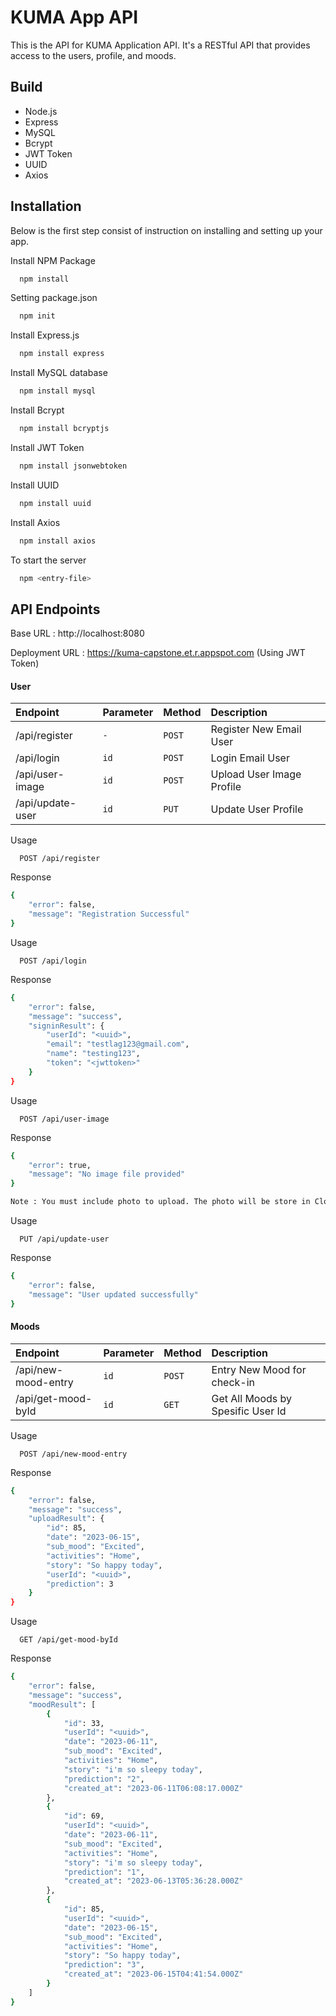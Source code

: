 # KUMA App API
This is the API for KUMA Application API. It's a RESTful API that provides access to the users, profile, and moods.

## Build
- Node.js
- Express
- MySQL
- Bcrypt
- JWT Token
- UUID
- Axios

## Installation

Below is the first step consist of instruction on installing and setting up your app.

Install NPM Package
```bash
  npm install 
```
Setting package.json
```bash
  npm init
```
Install Express.js 
```bash
  npm install express
```
Install MySQL database
```bash
  npm install mysql
```
Install Bcrypt
```bash
  npm install bcryptjs
```
Install JWT Token
```bash
  npm install jsonwebtoken
```
Install UUID
```bash
  npm install uuid
```
Install Axios
```bash
  npm install axios
```
To start the server
```bash
  npm <entry-file>
```


## API Endpoints

Base URL : http://localhost:8080

Deployment URL : https://kuma-capstone.et.r.appspot.com (Using JWT Token)

#### User 

| Endpoint | Parameter | Method    | Description                |
| :--------|:-------- | :------- | :------------------------- |
| /api/register |`-` | `POST` | Register New Email User |
| /api/login|`id`| `POST` | Login Email User  |
| /api/user-image|`id`      | `POST` | Upload User Image Profile |
| /api/update-user|`id`| `PUT` | Update User Profile |

Usage
```http
  POST /api/register
```
Response
```bash
{
    "error": false,
    "message": "Registration Successful"
}
```
Usage
```http
  POST /api/login
```
Response
```bash
{
    "error": false,
    "message": "success",
    "signinResult": {
        "userId": "<uuid>",
        "email": "testlag123@gmail.com",
        "name": "testing123",
        "token": "<jwttoken>"
    }
}
```
Usage
```http
  POST /api/user-image
```
Response
```bash
{
    "error": true,
    "message": "No image file provided"
} 

Note : You must include photo to upload. The photo will be store in Cloud Storage Bucket
```
Usage
```http
  PUT /api/update-user
```
Response
```bash
{
    "error": false,
    "message": "User updated successfully"
}
```


#### Moods
| Endpoint | Parameter | Method    | Description                |
| :--------|:-------- | :------- | :------------------------- |
| /api/new-mood-entry |`id` | `POST` | Entry New Mood for check-in|
| /api/get-mood-byId |`id`| `GET` | Get All Moods by Spesific User Id |

Usage
```http
  POST /api/new-mood-entry
```
Response
```bash
{
    "error": false,
    "message": "success",
    "uploadResult": {
        "id": 85,
        "date": "2023-06-15",
        "sub_mood": "Excited",
        "activities": "Home",
        "story": "So happy today",
        "userId": "<uuid>",
        "prediction": 3
    }
}
```
Usage
```http
  GET /api/get-mood-byId
```
Response
```bash
{
    "error": false,
    "message": "success",
    "moodResult": [
        {
            "id": 33,
            "userId": "<uuid>",
            "date": "2023-06-11",
            "sub_mood": "Excited",
            "activities": "Home",
            "story": "i'm so sleepy today",
            "prediction": "2",
            "created_at": "2023-06-11T06:08:17.000Z"
        },
        {
            "id": 69,
            "userId": "<uuid>",
            "date": "2023-06-11",
            "sub_mood": "Excited",
            "activities": "Home",
            "story": "i'm so sleepy today",
            "prediction": "1",
            "created_at": "2023-06-13T05:36:28.000Z"
        },
        {
            "id": 85,
            "userId": "<uuid>",
            "date": "2023-06-15",
            "sub_mood": "Excited",
            "activities": "Home",
            "story": "So happy today",
            "prediction": "3",
            "created_at": "2023-06-15T04:41:54.000Z"
        }
    ]
}
```
